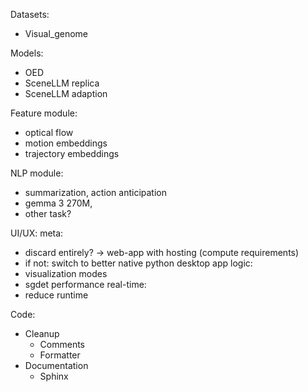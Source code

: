 Datasets:
- Visual_genome

Models:
- OED
- SceneLLM replica
- SceneLLM adaption

Feature module:
- optical flow
- motion embeddings
- trajectory embeddings

NLP module:
- summarization, action anticipation
- gemma 3 270M, 
- other task?

UI/UX:
meta:
- discard entirely? -> web-app with hosting (compute requirements)
- if not: switch to better native python desktop app
logic:
- visualization modes
- sgdet performance
real-time:
- reduce runtime

Code:
- Cleanup
    - Comments
    - Formatter
- Documentation
    - Sphinx